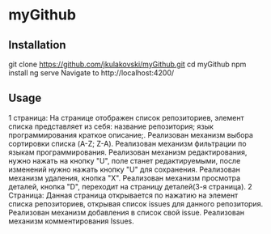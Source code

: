 # myGithub
## Installation
git clone https://github.com/jkulakovski/myGithub.git
cd myGithub
npm install
ng serve
Navigate to http://localhost:4200/
## Usage
1 страница: 
На странице отображен список репозиториев, элемент списка представляет из себя: название репозитория; язык программирования краткое описание;.
Реализован механизм выбора сортировки списка (A-Z; Z-A).
Реализован механизм фильтрации по языкам программирования.
Реализован механизм редактирования, нужно нажать на кнопку "U", поле станет редактируемыми, после изменений нужно нажать кнопку "U" для сохранения.
Реализован механизм удаления, кнопка "X".
Реализован механизм просмотра деталей, кнопка "D", переходит на страницу деталей(3-я страница).
2 Страница:
Данная страница открывается по нажатию на элемент списка репозиториев, открывая список issues для данного репозитория.
Реализован механизм добавления в список свой issue.
Реализован механизм комментирования Issues.
